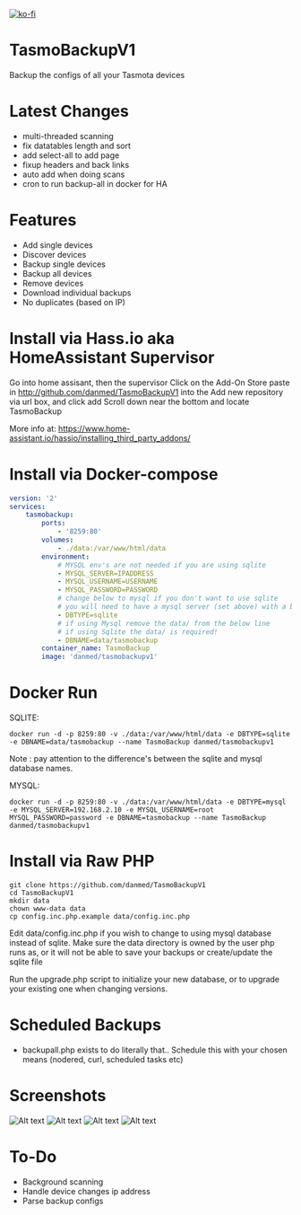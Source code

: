 [![ko-fi](https://www.ko-fi.com/img/githubbutton_sm.svg)](https://ko-fi.com/E1E21J93T)

# TasmoBackupV1
Backup the configs of all your Tasmota devices

# Latest Changes
* multi-threaded scanning
* fix datatables length and sort
* add select-all to add page
* fixup headers and back links
* auto add when doing scans
* cron to run backup-all in docker for HA

# Features
* Add single devices
* Discover devices
* Backup single devices
* Backup all devices
* Remove devices
* Download individual backups
* No duplicates (based on IP)

# Install via Hass.io aka HomeAssistant Supervisor
Go into home assisant, then the supervisor
Click on the Add-On Store
paste in http://github.com/danmed/TasmoBackupV1 into the Add new repository
via url box, and click add
Scroll down near the bottom and locate TasmoBackup

More info at: https://www.home-assistant.io/hassio/installing_third_party_addons/

# Install via Docker-compose
```yaml
version: '2'
services:
    tasmobackup:
        ports:
            - '8259:80'
        volumes:
            - ./data:/var/www/html/data
        environment:
            # MYSQL env's are not needed if you are using sqlite
            - MYSQL_SERVER=IPADDRESS
            - MYSQL_USERNAME=USERNAME
            - MYSQL_PASSWORD=PASSWORD
            # change below to mysql if you don't want to use sqlite
            # you will need to have a mysql server (set above) with a blank database already created.
            - DBTYPE=sqlite
            # if using Mysql remove the data/ from the below line
            # if using Sqlite the data/ is required!
            - DBNAME=data/tasmobackup
        container_name: TasmoBackup
        image: 'danmed/tasmobackupv1'
```
# Docker Run

SQLITE: 
```
docker run -d -p 8259:80 -v ./data:/var/www/html/data -e DBTYPE=sqlite -e DBNAME=data/tasmobackup --name TasmoBackup danmed/tasmobackupv1
```
Note : pay attention to the difference's between the sqlite and mysql database names.

MYSQL:
```
docker run -d -p 8259:80 -v ./data:/var/www/html/data -e DBTYPE=mysql -e MYSQL_SERVER=192.168.2.10 -e MYSQL_USERNAME=root MYSQL_PASSWORD=password -e DBNAME=tasmobackup --name TasmoBackup danmed/tasmobackupv1
```

# Install via Raw PHP
```
git clone https://github.com/danmed/TasmoBackupV1
cd TasmoBackupV1
mkdir data
chown www-data data
cp config.inc.php.example data/config.inc.php
```

Edit data/config.inc.php if you wish to change to using mysql database
instead of sqlite.
Make sure the data directory is owned by the user php runs as, or it will
not be able to save your backups or create/update the sqlite file

Run the upgrade.php script to initialize your new database, or to upgrade
your existing one when changing versions.

# Scheduled Backups
* backupall.php exists to do literally that.. Schedule this with your chosen means (nodered, curl, scheduled tasks etc)

# Screenshots

![Alt text](https://i.imgur.com/2swMzG9.png)
![Alt text](https://i.imgur.com/27Pm7lH.png)
![Alt text](https://i.imgur.com/QReTLxp.png)
![Alt text](https://i.imgur.com/e2ruv2t.png)



# To-Do
* Background scanning
* Handle device changes ip address
* Parse backup configs


